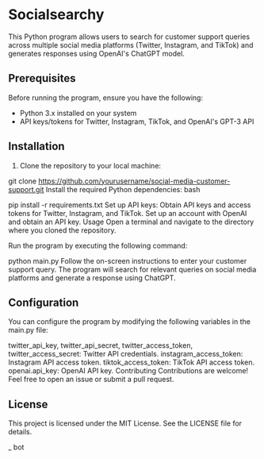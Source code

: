 # Socialsearchy 

This Python program allows users to search for customer support queries across multiple social media platforms (Twitter, Instagram, and TikTok) and generates responses using OpenAI's ChatGPT model.

## Prerequisites

Before running the program, ensure you have the following:

- Python 3.x installed on your system
- API keys/tokens for Twitter, Instagram, TikTok, and OpenAI's GPT-3 API

## Installation

1. Clone the repository to your local machine:

git clone https://github.com/yourusername/social-media-customer-support.git
Install the required Python dependencies:
bash

pip install -r requirements.txt
Set up API keys:
Obtain API keys and access tokens for Twitter, Instagram, and TikTok.
Set up an account with OpenAI and obtain an API key.
Usage
Open a terminal and navigate to the directory where you cloned the repository.

Run the program by executing the following command:

python main.py
Follow the on-screen instructions to enter your customer support query.
The program will search for relevant queries on social media platforms and generate a response using ChatGPT.

## Configuration
You can configure the program by modifying the following variables in the main.py file:

twitter_api_key, twitter_api_secret, twitter_access_token, twitter_access_secret: Twitter API credentials.
instagram_access_token: Instagram API access token.
tiktok_access_token: TikTok API access token.
openai.api_key: OpenAI API key.
Contributing
Contributions are welcome! Feel free to open an issue or submit a pull request.

## License
This project is licensed under the MIT License. See the LICENSE file for details.


_ bot
